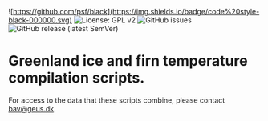 ![https://github.com/psf/black](https://img.shields.io/badge/code%20style-black-000000.svg)
![License: GPL v2](https://img.shields.io/badge/License-GPL_v2-blue.svg)
![GitHub issues](https://img.shields.io/github/issues-raw/GEUS-Glaciology-and-Climate/greenland-ice-sheet-subsurface-temperature)
![GitHub release (latest SemVer)](https://img.shields.io/github/v/release/GEUS-Glaciology-and-Climate/greenland-ice-sheet-subsurface-temperature)


 # Greenland ice and firn temperature compilation scripts.

For access to the data that these scripts combine, please contact bav@geus.dk.
